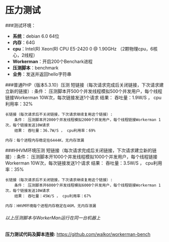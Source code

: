 # 压力测试

###测试环境：
* **系统**：debian 6.0 64位
* **内存**：64G
* **cpu**：Intel(R) Xeon(R) CPU E5-2420 0 @ 1.90GHz （2颗物理cpu，6核心，2线程）
* **Workerman**：开启200个Benchark进程
* **压测脚本**：benchmark
* **业务**：发送并返回hello字符串

###普通PHP（版本5.3.10）压测
    短链接（每次请求完成后关闭链接，下次请求建立新的链接）:
        条件： 压测脚本开500个并发线程模拟500个并发用户，每个线程链接Workerman 10W次，每次链接发送1个请求
        结果： 吞吐量：1.9W/S ， cpu利用率：32%

    长链接（每次请求后不关闭链接，下次请求继续复用这个链接）:
        条件： 压测脚本开2000个并发线程模拟2000个并发用户，每个线程链接Workerman 1次，每个链接发送10W请求
        结果： 吞吐量：36.7W/S ， cpu利用率：69%

    内存：每个进程内存稳定在6444K，无内存泄漏


###HHVM环境压测
    短链接（每次请求完成后关闭链接，下次请求建立新的链接）:
        条件： 压测脚本开1000个并发线程模拟1000个并发用户，每个线程链接Workerman 10W次，每次链接发送1个请求
        结果： 吞吐量：3.5W/S ， cpu利用率：35%

    长链接（每次请求后不关闭链接，下次请求继续复用这个链接）:
        条件： 压测脚本开6000个并发线程模拟6000个并发用户，每个线程链接Workerman 1次，每个链接发送10W请求
        结果： 吞吐量：45W/S ， cpu利用率：67%

    内存：HHVM环境每个进程内存稳定在46M，无内存泄漏


###### 以上压测脚本与WorkerMan运行在同一台机器上

**压力测试代码及脚本连接:** https://github.com/walkor/workerman-bench
